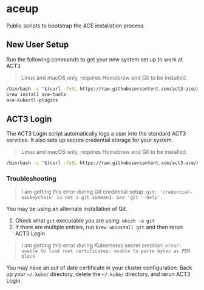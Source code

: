# aceup

Public scripts to bootstrap the ACE installation process

## New User Setup

Run the following commands to get your new system set up to work at ACT3

> Linux and macOS only, requires Homebrew and Git to be installed.

```bash
/bin/bash -c "$(curl -fsSL https://raw.githubusercontent.com/act3-ace/aceup/main/act3-login)"
brew install ace-tools
ace-kubectl-plugins
```

## ACT3 Login

The ACT3 Login script automatically logs a user into the standard ACT3 services. It also sets up secure credential storage for your system.

> Linux and macOS only, requires Homebrew and Git to be installed.

```bash
/bin/bash -c "$(curl -fsSL https://raw.githubusercontent.com/act3-ace/aceup/main/act3-login)"
```

<!-- If you use zsh as your shell on macOS, run this command

```bash
/bin/zsh -c "$(curl -fsSL https://raw.githubusercontent.com/act3-ace/aceup/main/act3-login)"
``` -->

### Troubleshooting

> I am getting this error during Git credential setup: `git: 'credential-osxkeychain' is not a git command. See 'git --help'.`

You may be using an alternate installation of Git.

1. Check what `git` executable you are using: `which -a git`
2. If there are multiple entries, run `brew uninstall git` and then rerun ACT3 Login

> I am getting this error during Kubernetes secret creation: `error: unable to load root certificates: unable to parse bytes as PEM block`

You may have an out of date certificate in your cluster configuration. Back up your `~/.kube/` directory, delete the `~/.kube/` directory, and rerun ACT3 Login.
